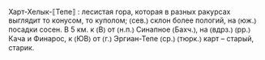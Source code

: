 ---
---

Харт-Хелык-⟦Тепе⟧
: лесистая гора, которая в разных ракурсах выглядит то конусом, то куполом; ⦅сев.⦆ склон более пологий, на ⦅юж.⦆ посадки сосен. В 5 км. к ⦅В⦆ от ⦅н.п.⦆ Синапное ⦅Бахч.⦆, на ⦅вдрз.⦆ ⦅рр.⦆ Кача и Финарос, к ⦅ЮВ⦆ от ⦅г.⦆ Эргиан-Тепе ⦅ср.⦆ ⦅тюрк.⦆ карт – старый, старик.
